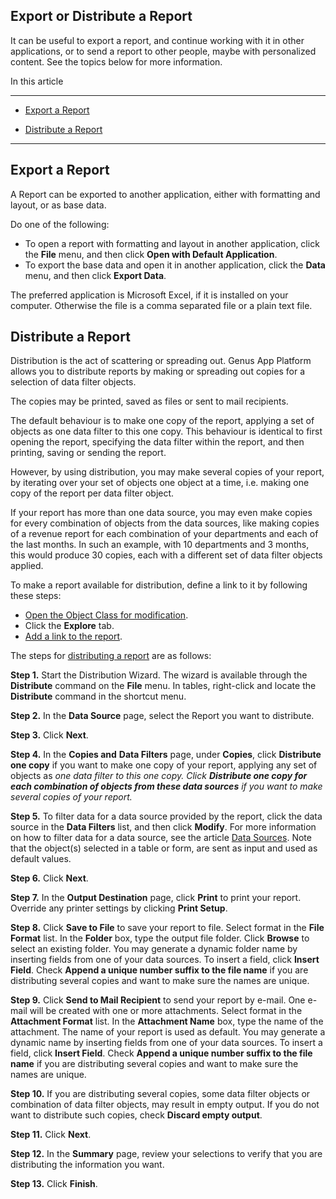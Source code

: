 ## Export or Distribute a Report

It can be useful to export a report, and continue working with it in other applications, or to send a report to other people, maybe with personalized content. See the topics below for more information.

In this article

* * *

*   [Export a Report](#export-a-report)

*   [Distribute a Report](#distribute-a-report)

* * *

## Export a Report

A Report can be exported to another application, either with formatting and layout, or as base data.

Do one of the following:

*   To open a report with formatting and layout in another application, click the **File** menu, and then click **Open with Default Application**.
*   To export the base data and open it in another application, click the **Data** menu, and then click **Export Data**.

The preferred application is Microsoft Excel, if it is installed on your computer. Otherwise the file is a comma separated file or a plain text file.



## Distribute a Report

 Distribution is the act of scattering or spreading out. Genus App Platform allows you to distribute reports by making or spreading out copies for a selection of data filter objects.

The copies may be printed, saved as files or sent to mail recipients.

The default behaviour is to make one copy of the report, applying a set of objects as one data filter to this one copy. This behaviour is identical to first opening the report, specifying the data filter within the report, and then printing, saving or sending the report.

However, by using distribution, you may make several copies of your report, by iterating over your set of objects one object at a time, i.e. making one copy of the report per data filter object.

If your report has more than one data source, you may even make copies for every combination of objects from the data sources, like making copies of a revenue report for each combination of your departments and each of the last months. In such an example, with 10 departments and 3 months, this would produce 30 copies, each with a different set of data filter objects applied.

To make a report available for distribution, define a link to it by following these steps:

*   [Open the Object Class for modification](../../../developers/defining-the-application-model/object-class/modify-an-object-or-identifier-domain.md).
*   Click the **Explore** tab.
*   [Add a link to the report](../../../developers/defining-the-application-model/object-class/modify-an-object--or-identifier-domain/explore.md). 

The steps for [distributing a report](../../../developers/defining-the-application-model/action-orchestration/actions/effects/distribution-of-reports.md "Distribution of Reports") are as follows:

**Step 1.** Start the Distribution Wizard. The wizard is available through the **Distribute** command on the **File** menu. In tables, right-click and locate the **Distribute** command in the shortcut menu.

**Step 2.** In the **Data Source** page, select the Report you want to distribute.

**Step 3.** Click **Next**.

**Step 4.** In the **Copies and** **Data Filters** page, under **Copies**, click **Distribute one copy** if you want to make one copy of your report, applying any set of objects as <span style="FONT-STYLE: italic">one data filter to this one copy. Click **Distribute one copy for each combination of objects from these data sources** if you want to make several copies of your report.

**Step 5.** To filter data for a data source provided by the report, click the data source in the **Data Filters** list, and then click **Modify**. For more information on how to filter data for a data source, see the article [Data Sources](../../../developers/defining-the-application-model/action-orchestration/data-sources/specifying-a-data-filter-for-a-data-source.md). Note that the object(s) selected in a table or form, are sent as input and used as default values.

**Step 6.** Click **Next**.

**Step 7.** In the **Output Destination** page, click **Print** to print your report. Override any printer settings by clicking **Print Setup**.

**Step 8.** Click **Save to File** to save your report to file. Select format in the **File Format** list. In the **Folder** box, type the output file folder. Click **Browse** to select an existing folder. You may generate a dynamic folder name by inserting fields from one of your data sources. To insert a field, click **Insert Field**. Check **Append a unique number suffix to the file name** if you are distributing several copies and want to make sure the names are unique.

**Step 9.** Click **Send to Mail Recipient** to send your report by e-mail. One e-mail will be created with one or more attachments. Select format in the **Attachment Format** list. In the **Attachment Name** box, type the name of the attachment. The name of your report is used as default. You may generate a dynamic name by inserting fields from one of your data sources. To insert a field, click **Insert Field**. Check **Append a unique number suffix to the file name** if you are distributing several copies and want to make sure the names are unique.

**Step 10.** If you are distributing several copies, some data filter objects or combination of data filter objects, may result in empty output. If you do not want to distribute such copies, check **Discard empty output**.

**Step 11.** Click **Next**.

**Step 12.** In the **Summary** page, review your selections to verify that you are distributing the information you want.

**Step 13.** Click **Finish**.

